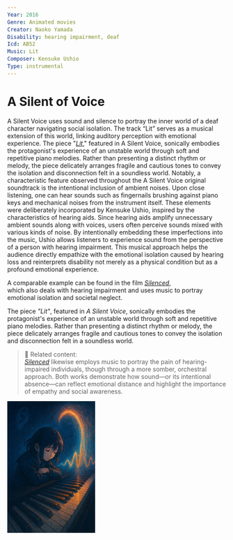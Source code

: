```yaml
---
Year: 2016
Genre: Animated movies
Creator: Naoko Yamada
Disability: hearing impairment, deaf
Icd: AB52
Music: Lit
Composer: Kensuke Ushio
Type: instrumental
---
```


# A Silent of Voice

A Silent Voice uses sound and silence to portray the inner world of a deaf character navigating social isolation. The track “Lit” serves as a musical extension of this world, linking auditory perception with emotional experience. The piece "[*Lit*](https://youtu.be/a57-KveTE84?si=JmMIGCDTiRcmo5GJ)," featured in A Silent Voice, sonically embodies the protagonist's experience of an unstable world through soft and repetitive piano melodies. Rather than presenting a distinct rhythm or melody, the piece delicately arranges fragile and cautious tones to convey the isolation and disconnection felt in a soundless world. Notably, a characteristic feature observed throughout the A Silent Voice original soundtrack is the intentional inclusion of ambient noises. Upon close listening, one can hear sounds such as fingernails brushing against piano keys and mechanical noises from the instrument itself. These elements were deliberately incorporated by Kensuke Ushio, inspired by the characteristics of hearing aids. Since hearing aids amplify unnecessary ambient sounds along with voices, users often perceive sounds mixed with various kinds of noise. By intentionally embedding these imperfections into the music, Ushio allows listeners to experience sound from the perspective of a person with hearing impairment. This musical approach helps the audience directly empathize with the emotional isolation caused by hearing loss and reinterprets disability not merely as a physical condition but as a profound emotional experience.

A comparable example can be found in the film [*Silenced*](ryu_seungwon.md),  
which also deals with hearing impairment and uses music to portray emotional isolation and societal neglect.

The piece *"Lit"*, featured in *A Silent Voice*, sonically embodies the protagonist's experience of an unstable world through soft and repetitive piano melodies. Rather than presenting a distinct rhythm or melody, the piece delicately arranges fragile and cautious tones to convey the isolation and disconnection felt in a soundless world.

> 📎 Related content:  
> *[Silenced](./Silenced.md)* likewise employs music to portray the pain of hearing-impaired individuals, though through a more somber, orchestral approach. Both works demonstrate how sound—or its intentional absence—can reflect emotional distance and highlight the importance of empathy and social awareness.

<img src="./lim_seokhyeon_img.JPG" alt="An illustration expressing hearing impairment and emotional isolation through music" style="width:40%;" />
